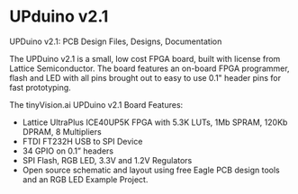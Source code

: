 # UPduino v2.1
UPDuino v2.1: PCB Design Files, Designs, Documentation

The UPDuino v2.1 is a small, low cost FPGA board, built with license from Lattice Semiconductor. The board features an on-board FPGA programmer, flash and LED with all pins brought out to easy to use 0.1" header pins for fast prototyping.

The tinyVision.ai UPDuino v2.1 Board Features:

* Lattice UltraPlus ICE40UP5K FPGA with 5.3K LUTs, 1Mb SPRAM, 120Kb DPRAM, 8 Multipliers
* FTDI FT232H USB to SPI Device
* 34 GPIO on 0.1” headers
* SPI Flash, RGB LED, 3.3V and 1.2V Regulators
* Open source schematic and layout using free Eagle PCB design tools and an RGB LED Example Project.
